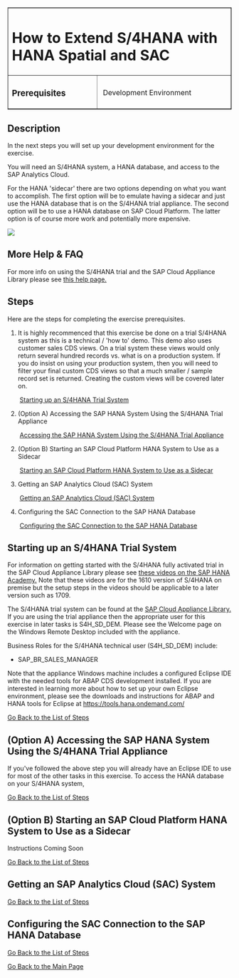 <table width=100% border=>
<tr><td colspan=2><h1>How to Extend S/4HANA with HANA Spatial and SAC&nbsp;&nbsp;&nbsp;&nbsp;&nbsp;&nbsp;&nbsp;&nbsp;&nbsp;</h1></td></tr>
<tr><td><h3>Prerequisites</h3></td><td width=60%></br>&nbsp;Development Environment</p></td></tr>
</table>

## Description

In the next steps you will set up your development environment for the exercise. 

You will need an S/4HANA system, a HANA database, and access to the SAP Analytics Cloud.

For the HANA 'sidecar' there are two options depending on what you want to accomplish. The first option will be to emulate having a sidecar and just use the HANA database that is on the S/4HANA trial appliance. The second option will be to use a HANA database on SAP Cloud Platform. The latter option is of course more work and potentially more expensive.

<img src="images/s4HpEsriDemoSAC01.jpg">

## More Help & FAQ

For more info on using the S/4HANA trial and the SAP Cloud Appliance Library please see [this help page.](genHelp.md)

## <a name="steps"></a> Steps

Here are the steps for completing the exercise prerequisites.

1. It is highly recommenced that this exercise be done on a trial S/4HANA system as this is a technical / 'how to' demo. This demo also uses customer sales CDS views. On a trial system these views would only return several hundred records vs. what is on a production system. If you do insist on using your production system, then you will need to filter your final custom CDS views so that a much smaller / sample record set is returned. Creating the custom views will be covered later on.

&nbsp;&nbsp;&nbsp;&nbsp;&nbsp;&nbsp;&nbsp;[Starting up an S/4HANA Trial System](#s4htrial)

2. (Option A) Accessing the SAP HANA System Using the S/4HANA Trial Appliance

&nbsp;&nbsp;&nbsp;&nbsp;&nbsp;&nbsp;&nbsp;[Accessing the SAP HANA System Using the S/4HANA Trial Appliance](#hdbons4h)

2. (Option B) Starting an SAP Cloud Platform HANA System to Use as a Sidecar

&nbsp;&nbsp;&nbsp;&nbsp;&nbsp;&nbsp;&nbsp;[Starting an SAP Cloud Platform HANA System to Use as a Sidecar](#hdbonscp)

3. Getting an SAP Analytics Cloud (SAC) System

&nbsp;&nbsp;&nbsp;&nbsp;&nbsp;&nbsp;&nbsp;[Getting an SAP Analytics Cloud (SAC) System](#sac)

4. Configuring the SAC Connection to the SAP HANA Database

&nbsp;&nbsp;&nbsp;&nbsp;&nbsp;&nbsp;&nbsp;[Configuring the SAC Connection to the SAP HANA Database](#sactohdb)


## <a name="s4htrial"></a> Starting up an S/4HANA Trial System

For information on getting started with the S/4HANA fully activated trial in the SAP Cloud Appliance Library please see [these videos on the SAP HANA Academy.](https://www.youtube.com/playlist?list=PLkzo92owKnVwCbYmnsFkPQ8hCyzGmXO8_)  Note that these videos are for the 1610 version of S/4HANA on premise but the setup steps in the videos should be applicable to a later version such as 1709.

The S/4HANA trial system can be found at the [SAP Cloud Appliance Library.](https://cal.sap.com/console/tenant_5XPSH094G71U#/solutions/614183a7-11c6-4030-9908-81b6eab86d54) If you are using the trial appliance then the appropriate user for this exercise in later tasks is S4H_SD_DEM. Please see the Welcome page on the Windows Remote Desktop included with the appliance. 

Business Roles for the S/4HANA technical user (S4H_SD_DEM) include:
* SAP_BR_SALES_MANAGER

Note that the appliance Windows machine includes a configured Eclipse IDE with the needed tools for ABAP CDS development installed. If you are interested in learning more about how to set up your own Eclipse environment, please see the downloads and instructions for ABAP and HANA tools for Eclipse at https://tools.hana.ondemand.com/

[Go Back to the List of Steps](#steps)

## <a name="hdbons4h"></a> (Option A) Accessing the SAP HANA System Using the S/4HANA Trial Appliance

If you've followed the above step you will already have an Eclipse IDE to use for most of the other tasks in this exercise. To access the HANA database on your S/4HANA system, 

[Go Back to the List of Steps](#steps)

## <a name="hdbonscp"></a> (Option B) Starting an SAP Cloud Platform HANA System to Use as a Sidecar

Instructions Coming Soon

[Go Back to the List of Steps](#steps)

## <a name="sac"></a> Getting an SAP Analytics Cloud (SAC) System

[Go Back to the List of Steps](#steps)

## <a name="sactohdb"></a> Configuring the SAC Connection to the SAP HANA Database

[Go Back to the List of Steps](#steps)

[Go Back to the Main Page](../demoHowTo.md)
